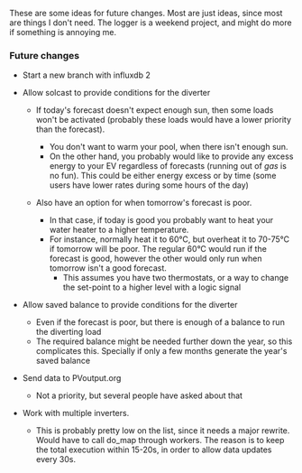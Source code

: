 These are some ideas for future changes. Most are just ideas, since most are things I don't need. The logger is a weekend project, and might do more if something is annoying me.

### **Future changes** ###

- Start a new branch with influxdb 2

+ Allow solcast to provide conditions for the diverter
	+ If today's forecast doesn't expect enough sun, then some loads won't be activated (probably these loads would have a lower priority than the forecast).
		- You don't want to warm your pool, when there isn't enough sun.
		- On the other hand, you probably would like to provide any excess energy to your EV regardless of forecasts (running out of _gas_ is no fun). This could be either energy excess or by time (some users have lower rates during some hours of the day)
		
	+ Also have an option for when tomorrow's forecast is poor.
		- In that case, if today is good you probably want to heat your water heater to a higher temperature.
		- For instance, normally heat it to 60°C, but overheat it to 70-75°C if tomorrow will be poor. The regular 60°C would run if the forecast is good, however the other would only run when tomorrow isn't a good forecast.
			- This assumes you have two thermostats, or a way to change the set-point to a higher level with a logic signal
			
+ Allow saved balance to provide conditions for the diverter
	+ Even if the forecast is poor, but there is enough of a balance to run the diverting load
	+ The required balance might be needed further down the year, so this complicates this. Specially if only a few months generate the year's saved balance

* Send data to PVoutput.org
	- Not a priority, but several people have asked about that

* Work with multiple inverters.
	- This is probably pretty low on the list, since it needs a major rewrite. Would have to call do_map through workers. The reason is to keep the total execution within 15-20s, in order to allow data updates every 30s.
